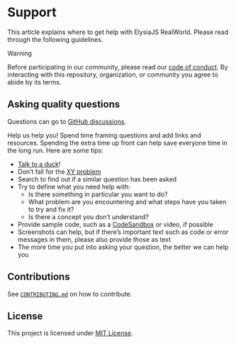 # Support

This article explains where to get help with ElysiaJS RealWorld.
Please read through the following guidelines.

> [!WARNING]
> Before participating in our community, please read our
> [code of conduct](CODE_OF_CONDUCT.md).
> By interacting with this repository, organization, or community you agree to
> abide by its terms.

## Asking quality questions

Questions can go to [GitHub discussions](https://github.com/agnyz/elysia-realworld-example-app/discussions).

Help us help you!
Spend time framing questions and add links and resources.
Spending the extra time up front can help save everyone time in the long run.
Here are some tips:

*   [Talk to a duck](https://rubberduckdebugging.com/)!
*   Don’t fall for the [XY problem](https://meta.stackexchange.com/questions/66377/what-is-the-xy-problem/66378#66378)
*   Search to find out if a similar question has been asked
*   Try to define what you need help with:
    *   Is there something in particular you want to do?
    *   What problem are you encountering and what steps have you taken to try
        and fix it?
    *   Is there a concept you don’t understand?
*   Provide sample code, such as a [CodeSandbox](https://codesandbox.io/) or video, if possible
*   Screenshots can help, but if there’s important text such as code or error
    messages in them, please also provide those as text
*   The more time you put into asking your question, the better we can help you

## Contributions

See [`CONTRIBUTING.md`](CONTRIBUTING.md) on how to contribute.

## License

This project is licensed under [MIT License](LICENSE).
